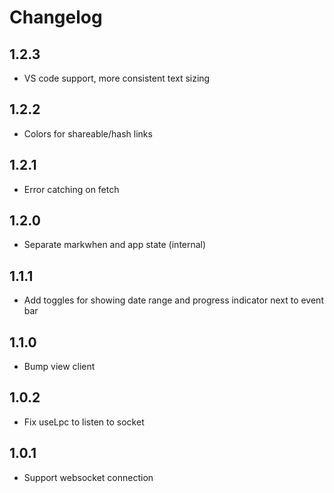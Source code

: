 # Changelog

## 1.2.3

- VS code support, more consistent text sizing

## 1.2.2

- Colors for shareable/hash links

## 1.2.1

- Error catching on fetch

## 1.2.0
- Separate markwhen and app state (internal)

## 1.1.1
- Add toggles for showing date range and progress indicator next to event bar

## 1.1.0
- Bump view client

## 1.0.2
- Fix useLpc to listen to socket

## 1.0.1
- Support websocket connection